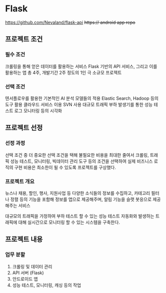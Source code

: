 # Flask

https://github.com/Nevaland/flask-api
~~https:// android app repo~~

## 프로젝트 조건

### 필수 조건

크롤링을 통해 얻은 데이터를 활용하는 서비스
Flask 기반의 API 서비스, 그리고 이를 활용하는 앱
총 4주, 개발기간 2주 정도의 1인 극 소규모 프로젝트

### 선택 조건

텐서플로우를 활용한 기본적인 AI 분석 모델들의 적용
Elastic Search, Hadoop 등의 도구 활용
클라우드 서비스 이용
SVN 사용
대규모 트래픽 부하 발생기를 통한 성능 테스트
로그 모니터링 등의 시각화

## 프로젝트 선정

### 선정 과정

선택 조건 중 더 중요한 선택 조건을 택해 불필요한 비용을 최대한 줄여서 크롤링, 트래픽 성능 테스트, 모니터링, 빅데이터 관리 도구 등의 조건을 선택하여 실제 비즈니스 로직의 구현 비용은 최소한이 될 수 있도록 프로젝트를 구상했다.

### 프로젝트 개요

뉴스나 채용, 할인, 행사, 지원사업 등 다양한 소식들의 정보를 수집하고, 카테고리 필터나 정렬 등의 기능을 포함해 정보를 앱으로 제공해주며, 알림 기능을 슬랫 봇응으로 제공해주는 서비스

대규모의 트래픽을 가정하여 부하 테스트 할 수 있는 성능 테스트 자동화와 발생하는 트래픽에 대해 실시간으로 모니터링 할 수 있는 시스템을 구축한다.

## 프로젝트 내용

### 업무 분할

1. 크롤링 및 데이터 관리
2. API 서버 (Flask)
3. 안드로이드 앱
4. 성능 테스트, 모니터링, 캐싱 등의 작업
